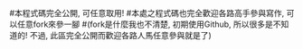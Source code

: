 #本程式碼完全公開, 可任意取用!
#本處之程式碼也完全歡迎各路高手參與寫作, 可以任意fork來參一腳
#(fork是什麼我也不清楚, 初期使用Github, 所以很多是不知道的! 不過, 此區完全公開而歡迎各路人馬任意參與就是了)

